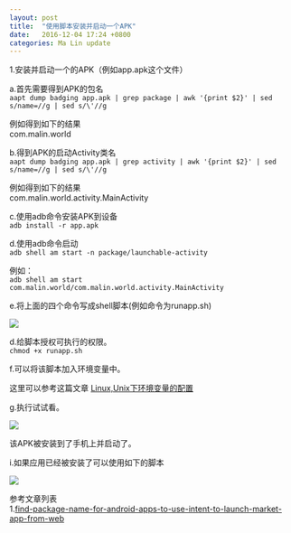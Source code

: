 ```yaml
---
layout: post
title:  "使用脚本安装并启动一个APK"
date:   2016-12-04 17:24 +0800
categories: Ma Lin update
---
```


1.安装并启动一个的APK（例如app.apk这个文件）<br/>

a.首先需要得到APK的包名<br/>
`aapt dump badging app.apk | grep package | awk '{print $2}' | sed s/name=//g | sed s/\'//g`<br/>

例如得到如下的结果<br/>
com.malin.world<br/>

b.得到APK的启动Activity类名<br/>
`aapt dump badging app.apk | grep activity | awk '{print $2}' | sed s/name=//g | sed s/\'//g`<br/>

例如得到如下的结果<br/>
com.malin.world.activity.MainActivity<br/>

c.使用adb命令安装APK到设备<br/>
`adb install -r app.apk`

d.使用adb命令启动<br/>
`adb shell am start -n package/launchable-activity`<br/>

例如：<br/>
`adb shell am start com.malin.world/com.malin.world.activity.MainActivity`

e.将上面的四个命令写成shell脚本(例如命令为runapp.sh)<br/>

![](http://ogxkun013.bkt.clouddn.com/runApp.png)

d.给脚本授权可执行的权限。<br/>
`chmod +x runapp.sh`<br/>

f.可以将该脚本加入环境变量中。<br/>

这里可以参考这篇文章 [Linux,Unix下环境变量的配置](http://www.malin.xyz/ma/lin/update/2016/11/17/adb.html)<br/>

g.执行试试看。<br/>

![](http://ogxkun013.bkt.clouddn.com/installRun.png)

该APK被安装到了手机上并启动了。<br/>

i.如果应用已经被安装了可以使用如下的脚本<br/>

![](http://ogxkun013.bkt.clouddn.com/runapp.png)


参考文章列表<br/>
1.[find-package-name-for-android-apps-to-use-intent-to-launch-market-app-from-web](http://stackoverflow.com/questions/2789462/find-package-name-for-android-apps-to-use-intent-to-launch-market-app-from-web)
